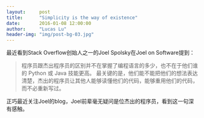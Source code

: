 ```yaml
---
layout:     post
title:      "Simplicity is the way of existence"
date:       2016-01-08 12:00:00
author:     "Lucas Lu"
header-img: "img/post-bg-03.jpg"
---
```


<p>最近看到Stack Overflow创始人之一的Joel Spolsky在Joel on Software提到：</p>

<blockquote>程序员跟杰出程序员的区别并不在掌握了编程语言的多少，也不在于他们谁的 Python 或 Java 技能更高。 
最关键的是，他们能不能把他们的想法表达清楚，杰出的程序员让其他人能够读懂他们的代码，能够重用他们的代码，而不必重新写过。</blockquote>

<p>正巧最近关注Joel的blog，Joel前辈毫无疑问是位杰出的程序员，看到这一句深有感触。</p>
